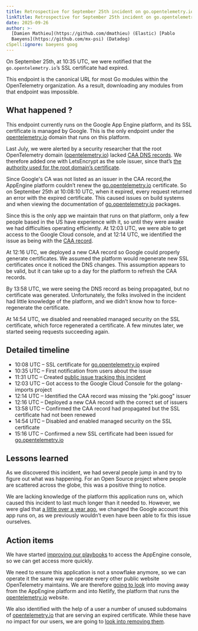 ```yaml
---
title: Retrospective for September 25th incident on go.opentelemetry.io
linkTitle: Retrospective for September 25th incident on go.opentelemetry.io
date: 2025-09-26
author: >-
  [Damien Mathieu](https://github.com/dmathieu) (Elastic) [Pablo
  Baeyens](https://github.com/mx-psi) (Datadog)
cSpell:ignore: baeyens goog
---
```


On September 25th, at 10:35 UTC, we were notified that the
`go.opentelemetry.io`’s SSL certificate had expired.

This endpoint is the canonical URL for most Go modules within the OpenTelemetry
organization. As a result, downloading any modules from that endpoint was
impossible.

## What happened ?

This endpoint currently runs on the Google App Engine platform, and its SSL
certificate is managed by Google. This is the only endpoint under the
[opentelemetry.io](http://opentelemetry.io) domain that runs on this platform.

Last July, we were alerted by a security researcher that the root OpenTelemetry
domain ([opentelemetry.io](http://opentelemetry.io)) lacked
[CAA DNS records](https://en.wikipedia.org/wiki/DNS_Certification_Authority_Authorization).
We therefore added one with LetsEncrypt as the sole issuer, since that’s
[the authority used for the root domain’s certificate](https://docs.netlify.com/manage/domains/secure-domains-with-https/https-ssl/#netlify-managed-certificates).

Since Google's CA was not listed as an issuer in the CAA record,the AppEngine
platform couldn’t renew the [go.opentelemetry.io](http://go.opentelemetry.io)
certificate. So on September 25th at 10:08:10 UTC, when it expired, every
request returned an error with the expired certificate. This caused issues on
build systems and when viewing the documentation of
[go.opentelemetry.io](http://go.opentelemetry.io) packages.

Since this is the only app we maintain that runs on that platform, only a few
people based in the US have experience with it, so until they were awake we had
difficulties operating efficiently. At 12:03 UTC, we were able to get access to
the Google Cloud console, and at 12:14 UTC, we identified the issue as being
with the
[CAA record](https://cloud.google.com/load-balancing/docs/ssl-certificates/google-managed-certs#caa).

At 12:16 UTC, we deployed a new CAA record so Google could properly generate
certificates. We assumed the platform would regenerate new SSL certificates once
it noticed the DNS changes. This assumption appears to be valid, but it can take
up to a day for the platform to refresh the CAA records.

By 13:58 UTC, we were seeing the DNS record as being propagated, but no
certificate was generated. Unfortunately, the folks involved in the incident had
little knowledge of the platform, and we didn’t know how to force-regenerate the
certificate.

At 14:54 UTC, we disabled and reenabled managed security on the SSL certificate,
which force regenerated a certificate. A few minutes later, we started seeing
requests succeeding again.

## Detailed timeline

- 10:08 UTC – SSL certificate for
  [go.opentelemetry.io](http://go.opentelemetry.io) expired
- 10:35 UTC – First notification from users about the issue
- 11:31 UTC – Created
  [public issue tracking this incident](https://github.com/open-telemetry/opentelemetry-go-vanityurls/issues/81)
- 12:03 UTC – Got access to the Google Cloud Console for the golang-imports
  project
- 12:14 UTC – Identified the CAA record was missing the "pki.goog" issuer
- 12:16 UTC – Deployed a new CAA record with the correct set of issuers
- 13:58 UTC – Confirmed the CAA record had propagated but the SSL certificate
  had not been renewed
- 14:54 UTC – Disabled and enabled managed security on the SSL certificate
- 15:16 UTC – Confirmed a new SSL certificate had been issued for
  [go.opentelemetry.io](http://go.opentelemetry.io)

## Lessons learned

As we discovered this incident, we had several people jump in and try to figure
out what was happening. For an Open Source project where people are scattered
across the globe, this was a positive thing to notice.

We are lacking knowledge of the platform this application runs on, which caused
this incident to last much longer than it needed to. However, we were glad that
[a little over a year ago](https://opentelemetry.io/blog/2024/go-opentelemetry-io/),
we changed the Google account this app runs on, as we previously wouldn’t even
have been able to fix this issue ourselves.

## Action items

We have started
[improving our playbooks](https://github.com/open-telemetry/community/pull/3021)
to access the AppEngine console, so we can get access more quickly.

We need to ensure this application is not a snowflake anymore, so we can operate
it the same way we operate every other public website OpenTelemetry maintains.
We are therefore
[going to look](https://github.com/open-telemetry/opentelemetry-go-vanityurls/issues/83)
into moving away from the AppEngine platform and into Netlify, the platform that
runs the [opentelemetry.io](http://opentelemetry.io) website.

We also identified with the help of a user a number of unused subdomains of
[opentelemetry.io](http://opentelemetry.io) that are serving an expired
certificate. While these have no impact for our users, we are going to
[look into removing them](https://github.com/open-telemetry/community/issues/3022).
